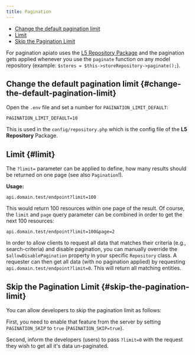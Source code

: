 ```yaml
---
title: Pagination
---
```


- [Change the default pagination limit](#change-the-default-pagination-limit)
- [Limit](#limit)
- [Skip the Pagination Limit](#skip-the-pagination-limit)

For pagination apiato uses the [L5 Repository Package](https://packagist.org/packages/prettus/l5-repository) and the
pagination gets applied whenever you use the `paginate` function on any model repository
(example: `$stores = $this->storeRepository->paginate();`).

## Change the default pagination limit {#change-the-default-pagination-limit}

Open the `.env` file and set a number for `PAGINATION_LIMIT_DEFAULT`:

```env
PAGINATION_LIMIT_DEFAULT=10
```

This is used in the `config/repository.php` which is the config file of the **L5 Repository** Package.

## Limit {#limit}

The `?limit=` parameter can be applied to define, how many results should be returned on one page (see also `Pagination`!).

**Usage:**

```
api.domain.test/endpoint?limit=100
```

This would return 100 resources within one page of the result. Of course, the `limit` and `page` query parameter can be
combined in order to get the next 100 resources:

```
api.domain.test/endpoint?limit=100&page=2
```

In order to allow clients to request all data that matches their criteria (e.g., search-criteria) and disable pagination,
you can manually override the `$allowDisablePagination` property in your specific `Repository` class. A requester can then
get all data (with no pagination applied) by requesting `api.domain.test/endpoint?limit=0`. This will return all matching
entities.

## Skip the Pagination Limit {#skip-the-pagination-limit}

You can allow developers to skip the pagination limit as follows:

First, you need to enable that feature from the server by setting `PAGINATION_SKIP` to `true` (`PAGINATION_SKIP=true`).

Second, inform the developers (users) to pass `?limit=0` with the request they wish to get all it's data un-paginated.
